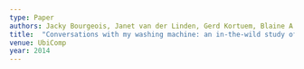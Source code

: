 ```yaml
---
type: Paper
authors: Jacky Bourgeois, Janet van der Linden, Gerd Kortuem, Blaine A. Price, Christopher Rimmer
title:  "Conversations with my washing machine: an in-the-wild study of Interactive Energy Demand-Shifting with self-generated energy"
venue: UbiComp
year: 2014
---
```

